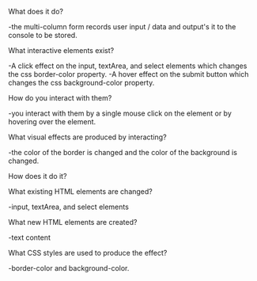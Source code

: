 What does it do?

   -the multi-column form records user input / data and output's it to the console to be stored.

  What interactive elements exist?

   -A click effect on the input, textArea, and select elements which changes the css border-color property.
   -A hover effect on the submit button which changes the css background-color property.

  How do you interact with them?

   -you interact with them by a single mouse click on the element or by hovering over the element.

  What visual effects are produced by interacting?

   -the color of the border is changed and the color of the background is changed.


How does it do it?


  What existing HTML elements are changed?

   -input, textArea, and select elements

  What new HTML elements are created?

   -text content

  What CSS styles are used to produce the effect?

   -border-color and background-color.
